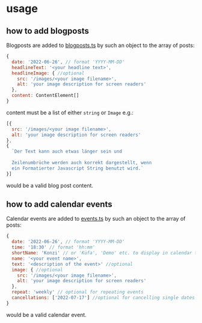 # usage

## how to add blogposts

Blogposts are added to [blogposts.ts](./src/content/blogposts.ts) by such an object to the array of posts:

```javascript
{
  date: '2022-06-26', // format 'YYYY-MM-DD' 
  headlineText: '<your headline text>',
  headlineImage: { //optional
    src: '/images/<your image filename>', 
    alt: 'your image description for screen readers'
  },
  content: ContentElement[]
}
```

content must be a list of either `string` or `Image` e.g.:

```javascript
[{
  src: '/images/<your image filename>',
  alt: 'your image description for screen readers'
},
{
  `Der Text kann auch etwas länger sein und
  
  Zeilenumbrüche werden auch korrekt dargestellt, wenn
  ein Formatierter Javascript String benutzt wird.`
}]
```

would be a valid blog post content.

## how to add calendar events

Calendar events are added to [events.ts](./src/content/events.ts) by such an object to the array of posts:

```javascript
{
  date: '2022-06-26', // format 'YYYY-MM-DD' 
  time: '18:30' // format 'hh:mm' 
  shortName: 'Konzi' // or 'Küfa', 'Demo' etc. to display in calendar tile
  name: '<your event name>',
  text: '<description of the event>' //optional
  image: { //optional
    src: '/images/<your image filename>', 
    alt: 'your image description for screen readers'
  },
  repeat: 'weekly' // optional for repeating events
  cancellations: ['2022-07-17'] //optional for cancelling single dates if event is repeating
}
```

would be a valid calendar event.
